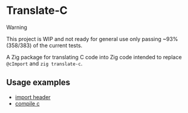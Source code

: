 # Translate-C

> [!WARNING]
> This project is WIP and not ready for general use only passing ~93% (358/383) of the current tests.

A Zig package for translating C code into Zig code intended to replace `@cImport` and `zig translate-c`.

## Usage examples

- [import header](examples/import_header/build.zig)
- [compile c](examples/compile_c/build.zig)
